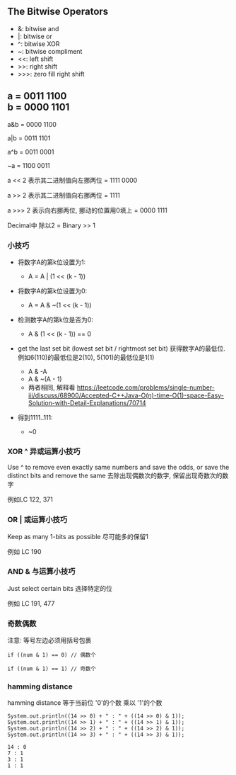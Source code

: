 ## The Bitwise Operators

- &: bitwise and
- |: bitwise or
- ^: bitwise XOR
- ~: bitwise compliment
- <<: left shift
- \>>: right shift
- \>>>: zero fill right shift

a   = 0011 1100\
b   = 0000 1101
-----------------
a&b = 0000 1100

a|b = 0011 1101

a^b = 0011 0001

~a  = 1100 0011

a << 2 表示其二进制值向左挪两位 = 1111 0000

a >> 2 表示其二进制值向右挪两位 = 1111

a >>> 2 表示向右挪两位, 挪动的位置用0填上 = 0000 1111


Decimal中 除以2 = Binary >> 1


### 小技巧

- 将数字A的第k位设置为1:
    - A = A | (1 << (k - 1))

- 将数字A的第k位设置为0:
    - A = A & ~(1 << (k - 1))

- 检测数字A的第k位是否为0:
    - A & (1 << (k - 1)) == 0
    
- get the last set bit (lowest set bit / rightmost set bit) 获得数字A的最低位. 例如6(110)的最低位是2(10), 5(101)的最低位是1(1)
    - A & -A
    - A & ~(A - 1)
    - 两者相同, 解释看 https://leetcode.com/problems/single-number-iii/discuss/68900/Accepted-C++Java-O(n)-time-O(1)-space-Easy-Solution-with-Detail-Explanations/70714
    
- 得到1111..111:
    - ~0
    
### XOR ^ 异或运算小技巧

Use ^ to remove even exactly same numbers and save the odds, or save the distinct bits and remove the same
去除出现偶数次的数字, 保留出现奇数次的数字

例如LC 122, 371

### OR | 或运算小技巧

Keep as many 1-bits as possible
尽可能多的保留1

例如 LC 190

### AND & 与运算小技巧

Just select certain bits
选择特定的位

例如 LC 191, 477
    
### 奇数偶数
注意: 等号左边必须用括号包裹
```
if ((num & 1) == 0) // 偶数个

if ((num & 1) == 1) // 奇数个
```

### hamming distance
hamming distance 等于当前位 '0'的个数 乘以 '1'的个数

```
System.out.println((14 >> 0) + " : " + ((14 >> 0) & 1));
System.out.println((14 >> 1) + " : " + ((14 >> 1) & 1));
System.out.println((14 >> 2) + " : " + ((14 >> 2) & 1));
System.out.println((14 >> 3) + " : " + ((14 >> 3) & 1));
        
14 : 0
7 : 1
3 : 1
1 : 1
```